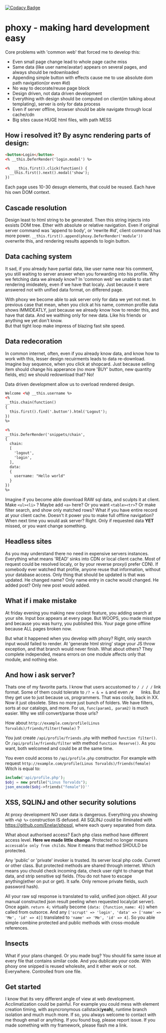 [![Codacy Badge](https://www.codacy.com/project/badge/9acde29aed7e4accb8bd302520fb4608)](https://www.codacy.com/app/enelar/phoxy)

phoxy - making hard development easy
=====
Core problems with 'common web' that forced me to develop this:
<ul>
  <li>Even small page change lead to whole page cache miss</li>
  <li>Same data (like user name/avatar) appears on several pages, and always should be redownloaded</li>
  <li>Appending simple button with effects cause me to use absolute dom path navigation(or even #id)</li>
  <li>No way to decorate/reuse page block</li>
  <li>Design driven, not data driven development</li>
  <li>Everything with design should be computed on client(im talking about templating), server is only for data process</li>
  <li>Even if server offline, browser should be able navigate through local cache/cdn</li>
  <li>Big sites cause HUGE html files, with path MESS</li>
</ul>

## How i resolved it? By async rendering parts of design:

```html
<button>Login</button>
<% __this.DeferRender('login.modal') %>

<%  __this.first().click(function() {
  __this.first().next().modal('show');
})
```

Each page uses 10-30 desugn elements, that could be reused. Each have his own DOM context.

## Cascade resolution

Design least to html string to be generated. Then this string injects into exsists DOM tree.
Ether with absolute or relative navigation. Even if original server command was 'append to body', or 'rewrite #id', client command has more power. `__this.first().append(phoxy.DeferRender('module'))` overwrite this, and rendering results appends to login button.

## Data caching system

It sad, if you already have partial data, like user name near his comment, you still waiting to server answer when you forwarding into his profile. Why we fetching data we already know? In 'common web' we unable to start rendering imideately, even if we have that localy. Just because it were answered not with unified data format, on differend page.

With phoxy we become able to ask server only for data we yet not met. In previous case that mean, when you click at his name, common profile data shows IMMIDEATLY, just because we already know how to render this, and have that data. And we waithing only for new data. Like his friends or anything we yet don't know.<br>
But that tight loop make impress of blazing fast site speed.

## Data redecoration

In common internet, often, even if you already know data, and know how to work with this, lesser design recuirments leads to data re-download. Imagine buy sequence, when you click at shopcard. Just because selling item should change his apperance (no more 'BUY' button, new quantity fields, etc) we should redownload that? No!

Data driven development allow us to overload rendered design.

```html
Welcome <%@ __this.username %>
<%
__this.chain(function()
{
  this.first().find('.button').html('Logout');
})
%>
```

```html
<%
__this.DeferRender('snippets/chain',
{
  chain:
  [
    'logout',
    'login',
  ],
  data:
  {
    username: "Hello world"
  }
})
%>
```

Imagine if you become able download RAW sql data, and sculpts it at client. Make `<ul><li>` ? Maybe add `<a>` here? Or you want `<table><tr>`? Or make filter search, and show only matched rows?
What if you have entire record at your client cache. Doesn't it power you to make full offline navigation?
When next time you would ask server? Right. Only if requested data <b>YET</b> missed, or you want change something.

## Headless sites

As you may understand there no need in expensive servers instances. Everything what means 'READ' sinks into CDN or local client cache. Most of request could be resolved localy, or by your reverse proxy(i prefer CDN).
If somebody ever watched that profile, anyone reuse that information, without your database access. Only thing that should be updated is that was updated. He changed name? Only name entry in cache would changed. He added post? Only new post would added.

## What if i make mistake

At friday evening you making new coolest feature, you adding search at your site. Input box appears at every page. But WOOPS, you made misstype and because you was hurry, you published this. Your page gone offline because ALL pages broken now.

But what it happened when you develop with phoxy? Right, only search input would failed to render. At 'generate html string' stage your JS throw exception, and that branch would never finish. What about others? They complete independed, means errors on one module affects only that module, and nothing else.

## And how i ask server?

Thats one of my favorite parts. I know that users accustomed to `/ / / /` link format. Some of them could tolerate to `/? = & = &` and even `/#   ` links. But they get use to just because us, programmers. That was cosily, back in XX. Now it just obsolete. Sites no more just bunch of folders. We have filters, sorts at our catalogs, and more.
For us, `func(param1, param2)` is much easier. Why we still convert/parse those urls?

How about `http://example.com/profile(Linus Torvalds)/friends/filter(female)` ?

You just create `/api/profile/friends.php` with method `function filter()`.
Or `/api/profile/friends/filter` with method `function Reserve()`.
As you want, both welcomed and could be at the same time.

You even could access to `/api/profile.php` constructor.
For example with request `http://example.com/profile(Linus Torvalds)/friends(female)`
Witch is equal to:
```php
include('api/profile.php');
$obj = new profile("Linus Torvalds");
json_encode($obj->friends("female"))''

```

## XSS, SQLINJ and other security solutions

At proxy development NO user data is dangerous. Everything you showing with `<%@ %>` construction IS defused.
All SQLINJ could be iliminated with https://github.com/Enelar/phpsql, where each query separated from data.

What about authorised access?
Each php class method have different access level. <b>Here we made little change</b>.
Protected no longer means `accessable only from childs`. Now it means that method SHOULD be protected.

Any 'public' or 'private' invoker is trusted. Its server local php code. Current or other class. But protected methods are shared through internet. Which means you chould check incoming data, check user right to change that data, and strip sensitive sql fields. (You do not have to escape anything(ether on put or get). It safe. Only remove private fields, such password hash).

All your raw sql response is translated to valid, unified json object. All your manual constructed json result peeling when requested localy(at server). Once again. `return 4;` virtually become `{data: {function_name: 4}}` when called from outsorce. And any `['scrupt' => 'login', 'data' => ['name' => 'Me', 'id' => 4]]` translated to `'name' => 'Me', 'id' => 4]`. So you able simple combine protected and public methods with cross-module references.

## Insects

What if your plans changed. Or you made bug? You should fix same issue at every file that contains similar code.
And you dublicate your code. With phoxy one snipped is reused wholesite, and it ether work or not. Everywhere. Controlled from one file.


## Get started

I know that its very different angle of view at web development. Acclimatization could be painful.
For example you could mess with element creation timing, with asyncronymous callstack(<b>yeah</b>), runtime branch isolation and much much more.
If so, you always welcome to contact with me though email or anything. If you found bug, please report issue. If you made something with my framework, please flash me a link.
